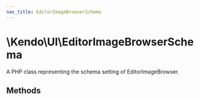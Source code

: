 ```yaml
---
nav_title: EditorImageBrowserSchema
---
```


# \Kendo\UI\EditorImageBrowserSchema

A PHP class representing the schema setting of EditorImageBrowser.


## Methods

